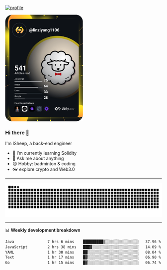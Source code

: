 [![profile](https://user-images.githubusercontent.com/54968314/208005045-e4b42f3b-833d-4242-bfcc-e764865553a2.svg)](https://www.calligrapher.ai/)

<a href="https://app.daily.dev/linziyang1106"><img src="/devcard.png" width="250" alt="ISheep's Dev Card"/></a>

### Hi there 🐏

I'm ISheep, a back-end engineer

- 🔭 I’m currently learning Solidity
- 💬 Ask me about anything
- 😄 Hobby: badminton & coding
- 👓 explore crypto and Web3.0

-------

![](https://raw.githubusercontent.com/ISheepp/ISheepp/output/github-contribution-grid-snake.svg)

-------

📊 **Weekly development breakdown**
<!--START_SECTION:waka-->

```txt
Java               7 hrs 6 mins    █████████▒░░░░░░░░░░░░░░░   37.96 %
JavaScript         2 hrs 38 mins   ███▓░░░░░░░░░░░░░░░░░░░░░   14.09 %
YAML               1 hr 30 mins    ██░░░░░░░░░░░░░░░░░░░░░░░   08.04 %
Text               1 hr 17 mins    █▓░░░░░░░░░░░░░░░░░░░░░░░   06.90 %
Go                 1 hr 15 mins    █▓░░░░░░░░░░░░░░░░░░░░░░░   06.74 %
```

<!--END_SECTION:waka-->

